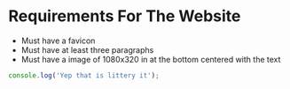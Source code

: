 # Requirements For The Website
- Must have a favicon
- Must have at least three paragraphs
- Must have a image of 1080x320 in at the bottom centered with the text
```js
console.log('Yep that is littery it');
```
